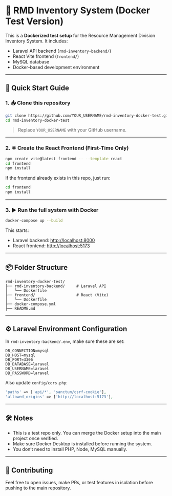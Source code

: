# 🧪 RMD Inventory System (Docker Test Version)

This is a **Dockerized test setup** for the Resource Management Division Inventory System. It includes:

- Laravel API backend (`rmd-inventory-backend/`)
- React Vite frontend (`frontend/`)
- MySQL database
- Docker-based development environment

---

## 🚀 Quick Start Guide

### 1. 📥 Clone this repository

```bash
git clone https://github.com/YOUR_USERNAME/rmd-inventory-docker-test.git
cd rmd-inventory-docker-test
```

> Replace `YOUR_USERNAME` with your GitHub username.

---

### 2. ⚛️ Create the React Frontend (First-Time Only)

```bash
npm create vite@latest frontend -- --template react
cd frontend
npm install
```

If the frontend already exists in this repo, just run:

```bash
cd frontend
npm install
```

---

### 3. ▶️ Run the full system with Docker

```bash
docker-compose up --build
```

This starts:
- Laravel backend: [http://localhost:8000](http://localhost:8000)
- React frontend: [http://localhost:5173](http://localhost:5173)

---

## 📦 Folder Structure

```
rmd-inventory-docker-test/
├── rmd-inventory-backend/     # Laravel API
│   └── Dockerfile
├── frontend/                  # React (Vite)
│   └── Dockerfile
├── docker-compose.yml
├── README.md
```

---

## ⚙️ Laravel Environment Configuration

In `rmd-inventory-backend/.env`, make sure these are set:

```env
DB_CONNECTION=mysql
DB_HOST=mysql
DB_PORT=3306
DB_DATABASE=laravel
DB_USERNAME=laravel
DB_PASSWORD=laravel
```

Also update `config/cors.php`:
```php
'paths' => ['api/*', 'sanctum/csrf-cookie'],
'allowed_origins' => ['http://localhost:5173'],
```

---

## 🛠 Notes

- This is a test repo only. You can merge the Docker setup into the main project once verified.
- Make sure Docker Desktop is installed before running the system.
- You don’t need to install PHP, Node, MySQL manually.

---

## 🤝 Contributing

Feel free to open issues, make PRs, or test features in isolation before pushing to the main repository.

